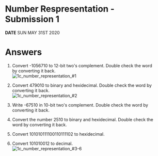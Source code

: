# Number Respresentation - Submission 1  
**DATE** SUN MAY 31ST 2020  
  
# Answers  
1. Convert -1056710 to 12-bit two's complement. Double check the word by converting it back.  
![1c_number_representation_#1](1c_number_representation_#1.jpg)  
  
2. Convert 479010 to binary and hexidecimal. Double check the word by converting it back.  
![1c_number_representation_#2](1c_number_representation_#1.jpg)  
  
3. Write -67510 in 10-bit two's complement. Double check the word by converting it back.  
4. Convert the number 2510 to binary and hexidecimal. Double check the word by converting it back.  
5. Convert 101010111100110111102 to hexidecimal.  
6. Convert 101010012 to decimal.  
![1c_number_representation_#3-6](1c_number_representation_#1.jpg)  




